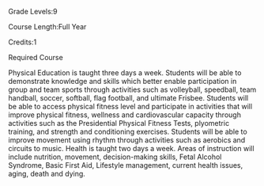 Grade Levels:9

Course Length:Full Year

Credits:1

Required Course

Physical Education is taught three days a week. Students will be able to demonstrate knowledge and skills which better enable participation in group and team sports through activities such as volleyball, speedball, team handball, soccer, softball, flag football, and ultimate Frisbee. Students will be able to access physical fitness level and participate in activities that will improve physical fitness, wellness and cardiovascular capacity through activities such as the Presidential Physical Fitness Tests, plyometric training, and strength and conditioning exercises. Students will be able to improve movement using rhythm through activities such as aerobics and circuits to music. Health is taught two days a week. Areas of instruction will include nutrition, movement, decision-making skills, Fetal Alcohol Syndrome, Basic First Aid, Lifestyle management, current health issues, aging, death and dying.